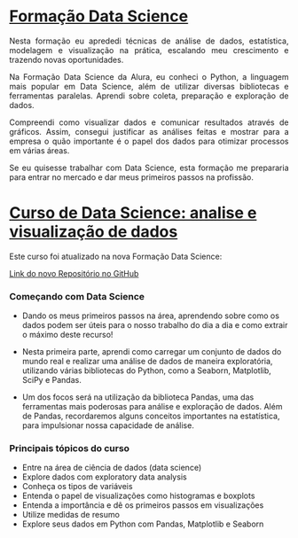# [Formação Data Science](https://www.alura.com.br/formacao-data-science)

<div style="text-align: justify;">

Nesta formação eu aprededi técnicas de análise de dados, estatística, modelagem e visualização na prática, escalando meu crescimento e trazendo novas oportunidades.

Na Formação Data Science da Alura, eu conheci o Python, a linguagem mais popular em Data Science, além de utilizar diversas bibliotecas e ferramentas paralelas. Aprendi sobre coleta, preparação e exploração de dados.

Compreendi como visualizar dados e comunicar resultados através de gráficos. Assim, consegui justificar as análises feitas e mostrar para a empresa o quão importante é o papel dos dados para otimizar processos em várias áreas.

Se eu quisesse trabalhar com Data Science, esta formação me prepararia para entrar no mercado e dar meus primeiros passos na profissão.

</div>

# [Curso de Data Science: analise e visualização de dados](https://cursos.alura.com.br/course/data-science-primeiros-passos) 

Este curso foi atualizado na nova Formação Data Science:

[Link do novo Repositório no GitHub](https://github.com/orlandojsjunior/Data_Science-explorando_e_analisando_dados)


### Começando com Data Science

- Dando os meus primeiros passos na área, aprendendo sobre como os dados podem ser úteis para o nosso trabalho do dia a dia e como extrair o máximo deste recurso!

- Nesta primeira parte, aprendi como carregar um conjunto de dados do mundo real e realizar uma análise de dados de maneira exploratória, utilizando várias bibliotecas do Python, como a Seaborn, Matplotlib, SciPy e Pandas.

- Um dos focos será na utilização da biblioteca Pandas, uma das ferramentas mais poderosas para análise e exploração de dados. Além de Pandas, recordaremos alguns conceitos importantes na estatística, para impulsionar nossa capacidade de análise.



### Principais tópicos do curso

- Entre na área de ciência de dados (data science)
- Explore dados com exploratory data analysis
- Conheça os tipos de variáveis
- Entenda o papel de visualizações como histogramas e boxplots
- Entenda a importância e dê os primeiros passos em visualizações
- Utilize medidas de resumo
- Explore seus dados em Python com Pandas, Matplotlib e Seaborn
